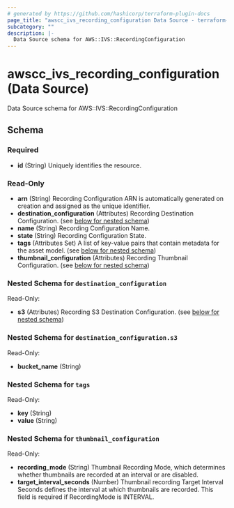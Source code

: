 ```yaml
---
# generated by https://github.com/hashicorp/terraform-plugin-docs
page_title: "awscc_ivs_recording_configuration Data Source - terraform-provider-awscc"
subcategory: ""
description: |-
  Data Source schema for AWS::IVS::RecordingConfiguration
---
```


# awscc_ivs_recording_configuration (Data Source)

Data Source schema for AWS::IVS::RecordingConfiguration



<!-- schema generated by tfplugindocs -->
## Schema

### Required

- **id** (String) Uniquely identifies the resource.

### Read-Only

- **arn** (String) Recording Configuration ARN is automatically generated on creation and assigned as the unique identifier.
- **destination_configuration** (Attributes) Recording Destination Configuration. (see [below for nested schema](#nestedatt--destination_configuration))
- **name** (String) Recording Configuration Name.
- **state** (String) Recording Configuration State.
- **tags** (Attributes Set) A list of key-value pairs that contain metadata for the asset model. (see [below for nested schema](#nestedatt--tags))
- **thumbnail_configuration** (Attributes) Recording Thumbnail Configuration. (see [below for nested schema](#nestedatt--thumbnail_configuration))

<a id="nestedatt--destination_configuration"></a>
### Nested Schema for `destination_configuration`

Read-Only:

- **s3** (Attributes) Recording S3 Destination Configuration. (see [below for nested schema](#nestedatt--destination_configuration--s3))

<a id="nestedatt--destination_configuration--s3"></a>
### Nested Schema for `destination_configuration.s3`

Read-Only:

- **bucket_name** (String)



<a id="nestedatt--tags"></a>
### Nested Schema for `tags`

Read-Only:

- **key** (String)
- **value** (String)


<a id="nestedatt--thumbnail_configuration"></a>
### Nested Schema for `thumbnail_configuration`

Read-Only:

- **recording_mode** (String) Thumbnail Recording Mode, which determines whether thumbnails are recorded at an interval or are disabled.
- **target_interval_seconds** (Number) Thumbnail recording Target Interval Seconds defines the interval at which thumbnails are recorded. This field is required if RecordingMode is INTERVAL.


